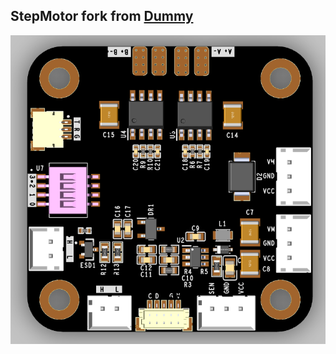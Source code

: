 ## StepMotor fork from [Dummy](https://github.com/peng-zhihui/Dummy-Robot)

![image-20250715180002610](doc/image-20250715180002610.png)